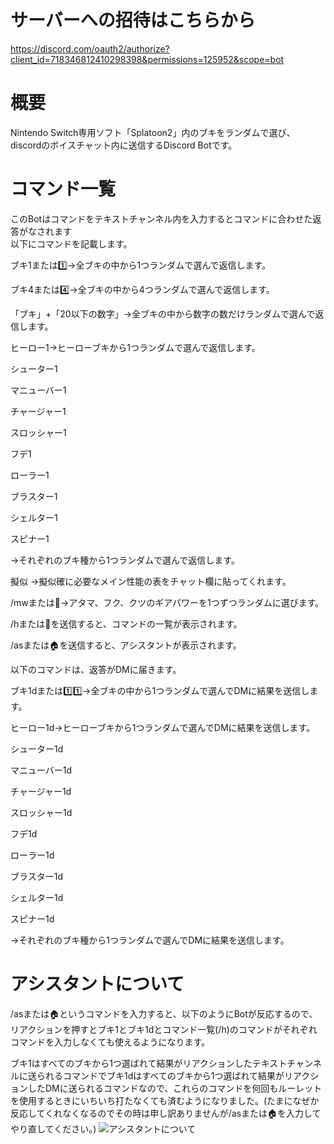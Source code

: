 # サーバーへの招待はこちらから

https://discord.com/oauth2/authorize?client_id=718346812410298398&permissions=125952&scope=bot

# 概要

Nintendo Switch専用ソフト「Splatoon2」内のブキをランダムで選び、discordのボイスチャット内に送信するDiscord Botです。

# コマンド一覧
このBotはコマンドをテキストチャンネル内を入力するとコマンドに合わせた返答がなされます<br>以下にコマンドを記載します。<br>

ブキ1または1️⃣→全ブキの中から1つランダムで選んで返信します。<br>

ブキ4または4️⃣→全ブキの中から4つランダムで選んで返信します。<br>

「ブキ」+「20以下の数字」→全ブキの中から数字の数だけランダムで選んで返信します。<br>

ヒーロー1→ヒーローブキから1つランダムで選んで返信します。<br>

シューター1<br>

マニューバー1<br>

チャージャー1<br>

スロッシャー1<br>

フデ1<br>

ローラー1<br>

ブラスター1<br>

シェルター1<br>

スピナー1<br>

→それぞれのブキ種から1つランダムで選んで返信します。<br>

擬似 →擬似確に必要なメイン性能の表をチャット欄に貼ってくれます。<br>

/mwまたは🧢→アタマ、フク、クツのギアパワーを1つずつランダムに選びます。<br>

/hまたは📖を送信すると、コマンドの一覧が表示されます。<br>

/asまたは🏠を送信すると、アシスタントが表示されます。<br>

以下のコマンドは、返答がDMに届きます。<br>

ブキ1dまたは1️⃣1️⃣→全ブキの中から1つランダムで選んでDMに結果を送信します。<br>

ヒーロー1d→ヒーローブキから1つランダムで選んでDMに結果を送信します。<br>

シューター1d<br>

マニューバー1d<br>

チャージャー1d<br>

スロッシャー1d<br>

フデ1d<br>

ローラー1d<br>

ブラスター1d<br>

シェルター1d<br>

スピナー1d<br>

→それぞれのブキ種から1つランダムで選んでDMに結果を送信します。

# アシスタントについて
/asまたは🏠というコマンドを入力すると、以下のようにBotが反応するので、リアクションを押すとブキ1とブキ1dとコマンド一覧(/h)のコマンドがそれぞれコマンドを入力しなくても使えるようになります。<br>

 

ブキ1はすべてのブキから1つ選ばれて結果がリアクションしたテキストチャンネルに送られるコマンドでブキ1dはすべてのブキから1つ選ばれて結果がリアクションしたDMに送られるコマンドなので、これらのコマンドを何回もルーレットを使用するときにいちいち打たなくても済むようになりました。(たまになぜか反応してくれなくなるのでその時は申し訳ありませんが/asまたは🏠を入力してやり直してください。)
![アシスタントについて](https://github.com/ReelleZ/wrand/blob/main/examass.gif)
